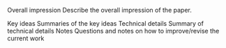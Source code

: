 Overall impression
Describe the overall impression of the paper.

Key ideas
Summaries of the key ideas
Technical details
Summary of technical details
Notes
Questions and notes on how to improve/revise the current work
